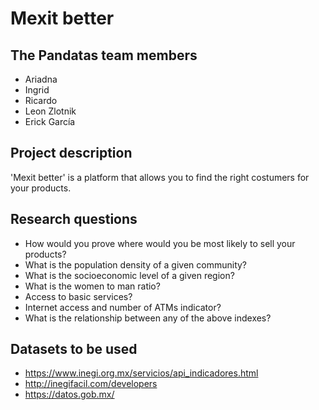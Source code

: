 # Mexit better

## The Pandatas team members
- Ariadna 
- Ingrid 
- Ricardo
- Leon Zlotnik
- Erick García

## Project description
'Mexit better' is a platform that allows you to find the right costumers for your products.

## Research questions
- How would you prove where would you be most likely to sell your products?
- What is the population density of a given community?
- What is the socioeconomic level of a given region?
- What is the women to man ratio?
- Access to basic services?
- Internet access and number of ATMs indicator?
- What is the relationship between any of the above indexes?

## Datasets to be used
- https://www.inegi.org.mx/servicios/api_indicadores.html
- http://inegifacil.com/developers
- https://datos.gob.mx/

